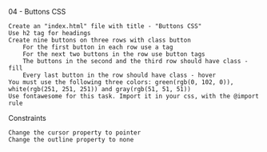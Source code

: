 04 - Buttons CSS

    Create an "index.html" file with title - "Buttons CSS"
    Use h2 tag for headings
    Create nine buttons on three rows with class button
        For the first button in each row use a tag
        For the next two buttons in the row use button tags
        The buttons in the second and the third row should have class - fill
        Every last button in the row should have class - hover
    You must use the following three colors: green(rgb(0, 102, 0)), white(rgb(251, 251, 251)) and gray(rgb(51, 51, 51))
    Use fontawesome for this task. Import it in your css, with the @import rule

Constraints

    Change the cursor property to pointer
    Change the outline property to none
